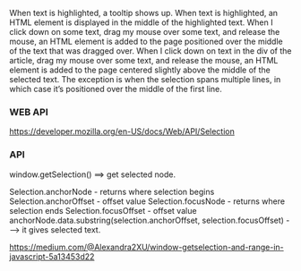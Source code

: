 When text is highlighted, a tooltip shows up.
When text is highlighted, an HTML element is displayed in the middle of the highlighted text.
When I click down on some text, drag my mouse over some text, and release the mouse, an HTML element is added to the page positioned over the middle of the text that was dragged over.
When I click down on text in the div of the article, drag my mouse over some text, and release the mouse, an HTML element is added to the page centered slightly above the middle of the selected text. The exception is when the selection spans multiple lines, in which case it’s positioned over the middle of the first line.

### WEB API

https://developer.mozilla.org/en-US/docs/Web/API/Selection

### API

window.getSelection() ==> get selected node.

Selection.anchorNode - returns where selection begins
Selection.anchorOffset - offset value
Selection.focusNode - returns where selection ends
Selection.focusOffset - offset value
anchorNode.data.substring(selection.anchorOffset, selection.focusOffset) ---> it gives selected text.

https://medium.com/@Alexandra2XU/window-getselection-and-range-in-javascript-5a13453d22
